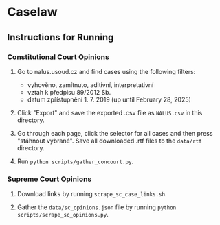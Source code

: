 # Caselaw

## Instructions for Running

### Constitutional Court Opinions

1. Go to nalus.usoud.cz and find cases using the following filters:
   - vyhověno, zamítnuto, aditivní, interpretativní
   - vztah k předpisu 89/2012 Sb.
   - datum zpřístupnění 1. 7. 2019 (up until February 28, 2025)

2. Click "Export" and save the exported .csv file as `NALUS.csv` in this directory.

3. Go through each page, click the selector for all cases and then press "stáhnout vybrané".
   Save all downloaded .rtf files to the `data/rtf` directory.

4. Run `python scripts/gather_concourt.py`.

### Supreme Court Opinions

1. Download links by running `scrape_sc_case_links.sh`.

2. Gather the `data/sc_opinions.json` file by running `python scripts/scrape_sc_opinions.py`.
